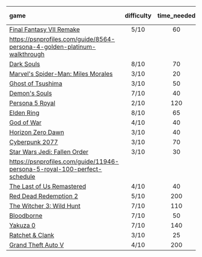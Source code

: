 | **game** | **difficulty** | **time_needed** | **platinum_rarity** | **views** | **guide_rating** | **guide_rating_count ** | **user_favourites ** |
|:--------|:--------:|:-------:|:-----:|:------:|:------:|:-----:|:-----:|
| [Final Fantasy VII Remake](https://psnprofiles.com/guide/9997-final-fantasy-vii-remake-trophy-guide) | 5/10 | 60 | 13.19% | 1,150,558 | 5/5 | 214 | 1,063 |
| https://psnprofiles.com/guide/8564-persona-4-golden-platinum-walkthrough |  |  | N/A | 780,126 | 5/5 | 34 | 356 |
| [Dark Souls](https://psnprofiles.com/guide/1656-dark-souls-trophy-guide) | 8/10 | 70 | 16.04% | 720,998 | 5/5 | 60 | 493 |
| [Marvel's Spider-Man: Miles Morales](https://psnprofiles.com/guide/11179-marvels-spider-man-miles-morales-trophy-guide) | 3/10 | 20 | 37.95% | 753,921 | 5/5 | 87 | 704 |
| [Ghost of Tsushima](https://psnprofiles.com/guide/10531-ghost-of-tsushima-trophy-guide) | 3/10 | 50 | 37.65% | 819,341 | 5/5 | 187 | 1,114 |
| [Demon's Souls](https://psnprofiles.com/guide/11225-demons-souls-trophy-guide) | 7/10 | 40 | 21.71% | 725,927 | 5/5 | 161 | 498 |
| [Persona 5 Royal](https://psnprofiles.com/guide/9920-persona-5-royal-trophy-guide) | 2/10 | 120 | 43.24% | 701,707 | 5/5 | 57 | 479 |
| [Elden Ring](https://psnprofiles.com/guide/14008-elden-ring-trophy-guide) | 8/10 | 65 | 38.39% | 685,185 | 4/5 | 161 | 385 |
| [God of War](https://psnprofiles.com/guide/7347-god-of-war-trophy-guide) | 4/10 | 40 | 27.19% | 846,219 | 5/5 | 299 | 1,468 |
| [Horizon Zero Dawn](https://psnprofiles.com/guide/5810-horizon-zero-dawn-trophy-guide) | 3/10 | 40 | 27.83% | 814,826 | 5/5 | 324 | 1,590 |
| [Cyberpunk 2077](https://psnprofiles.com/guide/11418-cyberpunk-2077-trophy-guide) | 3/10 | 70 | 9.97% | 814,625 | 5/5 | 74 | 702 |
| [Star Wars Jedi: Fallen Order](https://psnprofiles.com/guide/9339-star-wars-jedi-fallen-order-trophy-guide) | 3/10 | 30 | 21.29% | 653,802 | 5/5 | 53 | 841 |
| https://psnprofiles.com/guide/11946-persona-5-royal-100-perfect-schedule |  |  | N/A | 2,546,058 | 5/5 | 39 | 456 |
| [The Last of Us Remastered](https://psnprofiles.com/guide/6004-the-last-of-us-remastered-trophy-guide) | 4/10 | 40 | 4.94% | 710,332 | 5/5 | 133 | 787 |
| [Red Dead Redemption 2](https://psnprofiles.com/guide/7962-red-dead-redemption-2-trophy-guide) | 5/10 | 200 | 2.48% | 1,168,024 | 5/5 | 230 | 1,486 |
| [The Witcher 3: Wild Hunt](https://psnprofiles.com/guide/2842-the-witcher-3-wild-hunt-trophy-guide) | 7/10 | 110 | 7.14% | 983,406 | 5/5 | 131 | 1,117 |
| [Bloodborne](https://psnprofiles.com/guide/2603-bloodborne-trophy-guide) | 7/10 | 50 | 21.74% | 817,135 | 5/5 | 204 | 1,113 |
| [Yakuza 0](https://psnprofiles.com/guide/5654-yakuza-0-trophy-guide) | 7/10 | 140 | 4.65% | 791,420 | 5/5 | 106 | 508 |
| [Ratchet & Clank](https://psnprofiles.com/guide/4315-ratchet-clank-trophy-guide) | 3/10 | 25 | 19.69% | 773,392 | 5/5 | 228 | 1,095 |
| [Grand Theft Auto V](https://psnprofiles.com/guide/1981-grand-theft-auto-v-trophy-guide) | 4/10 | 200 | 1.98% | 766,597 | 5/5 | 160 | 1,048 |
